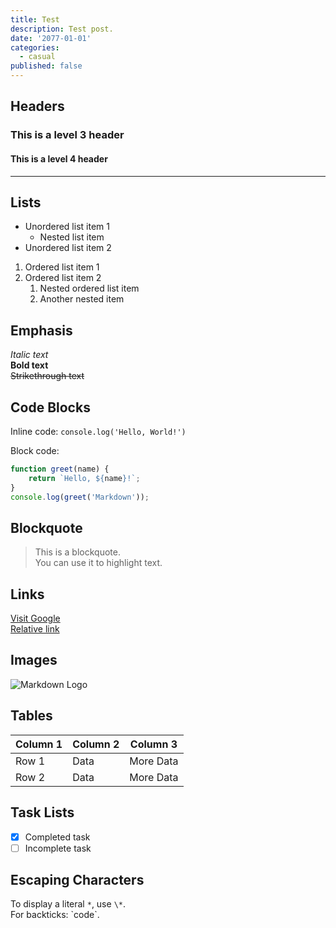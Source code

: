 ```yaml
---
title: Test
description: Test post.
date: '2077-01-01'
categories:
  - casual
published: false
---
```


## Headers

### This is a level 3 header
#### This is a level 4 header

---

## Lists

- Unordered list item 1
  - Nested list item
- Unordered list item 2

1. Ordered list item 1
2. Ordered list item 2
   1. Nested ordered list item
   2. Another nested item

## Emphasis

*Italic text*  
**Bold text**  
~~Strikethrough text~~  

## Code Blocks

Inline code: `console.log('Hello, World!')`

Block code:
```javascript
function greet(name) {
    return `Hello, ${name}!`;
}
console.log(greet('Markdown'));
```

## Blockquote

> This is a blockquote.  
> You can use it to highlight text.

## Links

[Visit Google](https://www.google.com)  
[Relative link](./relative-path-to-resource)

## Images

![Markdown Logo](https://upload.wikimedia.org/wikipedia/commons/4/48/Markdown-mark.svg)

## Tables

| Column 1 | Column 2 | Column 3 |
|----------|----------|----------|
| Row 1    | Data     | More Data|
| Row 2    | Data     | More Data|

## Task Lists

- [x] Completed task
- [ ] Incomplete task

## Escaping Characters

To display a literal `*`, use `\*`.  
For backticks: \`code\`.
